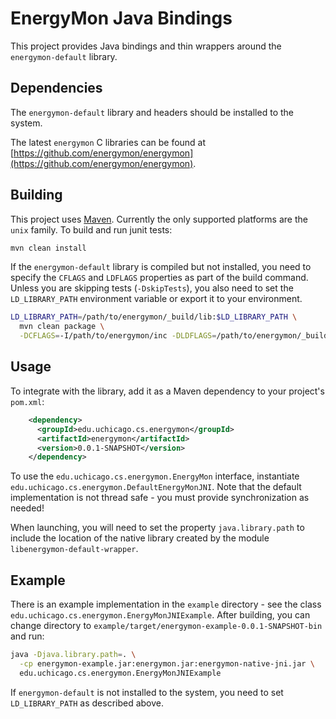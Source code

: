 # EnergyMon Java Bindings

This project provides Java bindings and thin wrappers around the `energymon-default` library.

## Dependencies

The `energymon-default` library and headers should be installed to the system.

The latest `energymon` C libraries can be found at
[https://github.com/energymon/energymon](https://github.com/energymon/energymon).

## Building

This project uses [Maven](http://maven.apache.org/).
Currently the only supported platforms are the `unix` family.
To build and run junit tests:

```sh
mvn clean install
```

If the `energymon-default` library is compiled but not installed, you need to specify the `CFLAGS` and `LDFLAGS` properties as part of the build command.
Unless you are skipping tests (`-DskipTests`), you also need to set the `LD_LIBRARY_PATH` environment variable or export it to your environment.

```sh
LD_LIBRARY_PATH=/path/to/energymon/_build/lib:$LD_LIBRARY_PATH \
  mvn clean package \
  -DCFLAGS=-I/path/to/energymon/inc -DLDFLAGS=/path/to/energymon/_build/lib
```

## Usage

To integrate with the library, add it as a Maven dependency to your project's `pom.xml`:

```xml
    <dependency>
      <groupId>edu.uchicago.cs.energymon</groupId>
      <artifactId>energymon</artifactId>
      <version>0.0.1-SNAPSHOT</version>
    </dependency>
```

To use the `edu.uchicago.cs.energymon.EnergyMon` interface, instantiate `edu.uchicago.cs.energymon.DefaultEnergyMonJNI`.
Note that the default implementation is not thread safe - you must provide synchronization as needed!

When launching, you will need to set the property `java.library.path` to include the location of the native library created by the module `libenergymon-default-wrapper`.

## Example

There is an example implementation in the `example` directory - see the class `edu.uchicago.cs.energymon.EnergyMonJNIExample`.
After building, you can change directory to `example/target/energymon-example-0.0.1-SNAPSHOT-bin` and run:

```sh
java -Djava.library.path=. \
  -cp energymon-example.jar:energymon.jar:energymon-native-jni.jar \
  edu.uchicago.cs.energymon.EnergyMonJNIExample
```

If `energymon-default` is not installed to the system, you need to set `LD_LIBRARY_PATH` as described above.
